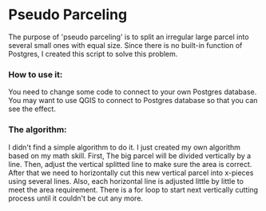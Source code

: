 # Pseudo Parceling
The purpose of 'pseudo parceling' is to split an irregular large parcel into several small ones with equal size. 
Since there is no built-in function of Postgres, I created this script to solve this problem.

### How to use it:
You need to change some code to connect to your own Postgres database.
You may want to use QGIS to connect to Postgres database so that you can see the effect.

### The algorithm:
I didn't find a simple algorithm to do it. I just created my own algorithm based on my math skill. 
First, The big parcel will be divided vertically by a line. Then, adjust the vertical splitted line to make sure the area is correct.
After that we need to horizontally cut this new vertical parcel into x-pieces using several lines. Also, each horizontal line is adjusted little by little to meet the area requirement.
There is a for loop to start next vertically cutting process until it couldn't be cut any more. 



